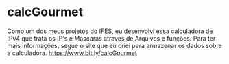 # calcGourmet
Como um dos meus projetos do IFES, eu desenvolvi essa calculadora de IPv4 que trata 
os IP's e Mascaras atraves de Arquivos e funções.
Para ter mais informações, segue o site que eu criei para armazenar os dados sobre a calculadora.
https://www.bit.ly/calcGourmet
